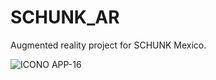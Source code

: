 # SCHUNK_AR
Augmented reality project for SCHUNK Mexico.

![ICONO APP-16](https://user-images.githubusercontent.com/88564981/185437571-a15305b7-adc5-40c7-8d68-48b97c4fc4ee.png)
